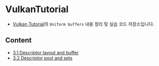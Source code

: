# VulkanTutorial
- [Vulkan Tutorial](https://vulkan-tutorial.com/Introduction)의 `Uniform buffers` 내용 정리 및 실습 코드 저장소입니다.

## Content
- [3.1 Descriptor layout and buffer](./3.1.Descriptor%20layout%20and%20buffer/)
- [3.2 Descriptor pool and sets](./3.2.Descriptor%20pool%20and%20sets/)